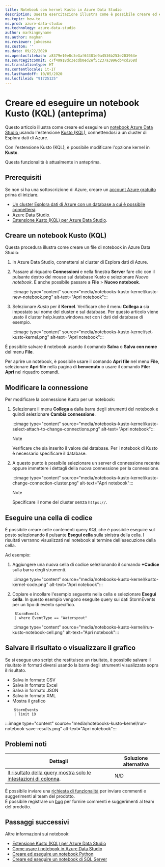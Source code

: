 ```yaml
---
title: Notebook con kernel Kusto in Azure Data Studio
description: Questa esercitazione illustra come è possibile creare ed eseguire un notebook Kusto.
ms.topic: how-to
ms.prod: azure-data-studio
ms.technology: azure-data-studio
author: markingmyname
ms.author: maghan
ms.reviewer: jukoesma
ms.custom: ''
ms.date: 09/22/2020
ms.openlocfilehash: a8379e10e8c3e3af64381e9a4536b253e203964e
ms.sourcegitcommit: c7f40918dc3ecdb0ed2ef5c237a3996cb4cd268d
ms.translationtype: HT
ms.contentlocale: it-IT
ms.lasthandoff: 10/05/2020
ms.locfileid: "91725125"
---
```

# <a name="create-and-run-a-kusto-kql-notebook-preview"></a>Creare ed eseguire un notebook Kusto (KQL) (anteprima)

Questo articolo illustra come creare ed eseguire un [notebook Azure Data Studio ](./notebooks-guidance.md) usando l'estensione [Kusto (KQL)](../extensions/kusto-extension.md), connettendosi a un cluster di Esplora dati di Azure.

Con l'estensione Kusto (KQL), è possibile modificare l'opzione kernel in **Kusto**.

Questa funzionalità è attualmente in anteprima.

## <a name="prerequisites"></a>Prerequisiti

Se non si ha una sottoscrizione di Azure, creare un [account Azure gratuito](https://azure.microsoft.com/free/) prima di iniziare.

- [Un cluster Esplora dati di Azure con un database a cui è possibile connettersi](/azure/data-explorer/create-cluster-database-portal).
- [Azure Data Studio](../download-azure-data-studio.md).
- [Estensione Kusto (KQL) per Azure Data Studio](../extensions/kusto-extension.md).

## <a name="create-a-kusto-kql-notebook"></a>Creare un notebook Kusto (KQL)

Questa procedura illustra come creare un file di notebook in Azure Data Studio:

1. In Azure Data Studio, connettersi al cluster di Esplora dati di Azure.

2. Passare al riquadro **Connessioni** e nella finestra **Server** fare clic con il pulsante destro del mouse sul database Kusto e selezionare *Nuovo notebook*. È anche possibile passare a **File** > **Nuovo notebook**.

   :::image type="content" source="media/notebooks-kusto-kernel/kusto-new-notebook.png" alt-text="Apri notebook":::

3. Selezionare *Kusto* per il **Kernel**. Verificare che il menu **Collega a** sia impostato sul nome del cluster e sul database. Per questo articolo viene usato il cluster help.kusto.windows.net con i dati del database di esempio.

   :::image type="content" source="media/notebooks-kusto-kernel/set-kusto-kernel.png" alt-text="Apri notebook":::

È possibile salvare il notebook usando il comando **Salva** o **Salva con nome** del menu **File**.

Per aprire un notebook, è possibile usare il comando **Apri file** nel menu **File**, selezionare **Apri file** nella pagina di **benvenuto** o usare il comando **File: Apri** nel riquadro comandi.

## <a name="change-the-connection"></a>Modificare la connessione

Per modificare la connessione Kusto per un notebook:

1. Selezionare il menu **Collega a** dalla barra degli strumenti del notebook e quindi selezionare **Cambia connessione**.

   :::image type="content" source="media/notebooks-kusto-kernel/kusto-select-attach-to-change-connections.png" alt-text="Apri notebook":::

   > [!Note]
   > Verificare che sia inserito il valore del database. Per i notebook di Kusto è necessario specificare il database.

2. A questo punto è possibile selezionare un server di connessione recente oppure immettere i dettagli della nuova connessione per la connessione.

   :::image type="content" source="media/notebooks-kusto-kernel/kusto-change-connection-cluster.png" alt-text="Apri notebook":::

   > [!Note]
   > Specificare il nome del cluster senza `https://`.

## <a name="run-a-code-cell"></a>Eseguire una cella di codice

È possibile creare celle contenenti query KQL che è possibile eseguire sul posto selezionando il pulsante **Esegui cella** sulla sinistra della cella. I risultati verranno visualizzati nel notebook al termine dell'esecuzione della cella.

Ad esempio:

1. Aggiungere una nuova cella di codice selezionando il comando **+Codice** sulla barra degli strumenti.

   :::image type="content" source="media/notebooks-kusto-kernel/kusto-kernel-code.png" alt-text="Apri notebook":::

2. Copiare e incollare l'esempio seguente nella cella e selezionare **Esegui cella**. In questo esempio vengono eseguite query sui dati StormEvents per un tipo di evento specifico.

   ```kusto
    StormEvents
    | where EventType == "Waterspout"
   ```

   :::image type="content" source="media/notebooks-kusto-kernel/run-kusto-notebook-cell.png" alt-text="Apri notebook":::

## <a name="save-the-result-or-show-chart"></a>Salvare il risultato o visualizzare il grafico

Se si esegue uno script che restituisce un risultato, è possibile salvare il risultato in formati diversi usando la barra degli strumenti visualizzata sopra il risultato.

- Salva in formato CSV
- Salva in formato Excel
- Salva in formato JSON
- Salva in formato XML
- Mostra il grafico

```kusto
    StormEvents
    | limit 10
```

:::image type="content" source="media/notebooks-kusto-kernel/run-notebook-save-results.png" alt-text="Apri notebook":::

## <a name="known-issues"></a>Problemi noti

| Dettagli | Soluzione alternativa |
|---------|------------|
| [Il risultato della query mostra solo le intestazioni di colonna](https://github.com/microsoft/azuredatastudio/issues/12565). | N/D |

È possibile inviare una [richiesta di funzionalità](https://github.com/microsoft/azuredatastudio/issues/new?assignees=&labels=&template=feature_request.md&title=) per inviare commenti e suggerimenti al team del prodotto.  
È possibile registrare un [bug](https://github.com/microsoft/azuredatastudio/issues/new?assignees=&labels=&template=bug_report.md&title=) per fornire commenti e suggerimenti al team del prodotto.

## <a name="next-steps"></a>Passaggi successivi

Altre informazioni sui notebook:

- [Estensione Kusto (KQL) per Azure Data Studio](../extensions/kusto-extension.md)
- [Come usare i notebook in Azure Data Studio](./notebooks-guidance.md)
- [Creare ed eseguire un notebook Python](./notebooks-python-kernel.md)
- [Creare ed eseguire un notebook di SQL Server](./notebooks-sql-kernel.md)